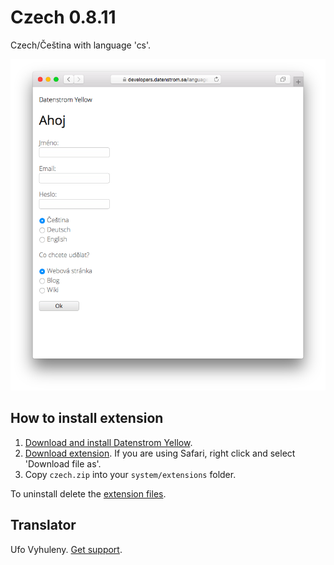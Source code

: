 Czech 0.8.11
===========
Czech/Čeština with language 'cs'.

<p align="center"><img src="czech-screenshot.png?raw=true" alt="Screenshot"></p>

## How to install extension

1. [Download and install Datenstrom Yellow](https://github.com/datenstrom/yellow/).
2. [Download extension](https://github.com/datenstrom/yellow-extensions/raw/master/zip/czech.zip). If you are using Safari, right click and select 'Download file as'.
3. Copy `czech.zip` into your `system/extensions` folder.

To uninstall delete the [extension files](extension.ini).

## Translator

Ufo Vyhuleny. [Get support](https://developers.datenstrom.se/help/support).
